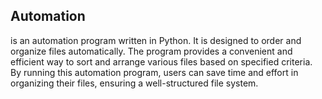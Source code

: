 ## Automation
is an automation program written in Python. It is designed to order and organize files automatically. The program provides a convenient and efficient way to sort and arrange various files based on specified criteria. By running this automation program, users can save time and effort in organizing their files, ensuring a well-structured file system.
